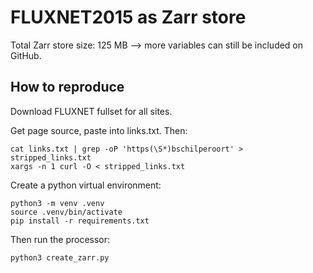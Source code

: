 # FLUXNET2015 as Zarr store

Total Zarr store size: 125 MB --> more variables can still be included on GitHub.


## How to reproduce

Download FLUXNET fullset for all sites.

Get page source, paste into links.txt. Then:
```
cat links.txt | grep -oP 'https(\S*)bschilperoort' > stripped_links.txt
xargs -n 1 curl -O < stripped_links.txt
```

Create a python virtual environment:
```
python3 -m venv .venv
source .venv/bin/activate
pip install -r requirements.txt
```

Then run the processor:
```
python3 create_zarr.py
```
